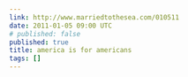 ```yaml
---
link: http://www.marriedtothesea.com/010511
date: 2011-01-05 09:00 UTC
# published: false
published: true
title: america is for americans
tags: []
---
```




